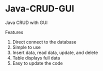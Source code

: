 # Java-CRUD-GUI
Java CRUD with GUI

Features
1. Direct connect to the database
2. Simple to use
3. Insert data, read data, update, and delete
4. Table displays full data
5. Easy to update the code

